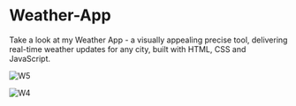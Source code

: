 # Weather-App
Take a look at my Weather App - a visually appealing precise tool, delivering real-time weather updates for any city, built with HTML, CSS  and JavaScript.

![W5](https://github.com/ayushwankhede1902/Weather-App/assets/138423723/c4999ea5-9f85-4b5a-8d75-295400097e09)

![W4](https://github.com/ayushwankhede1902/Weather-App/assets/138423723/4b25e69e-4fc1-49d4-a542-ec2ccd963f87)
